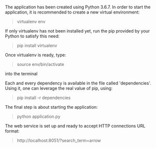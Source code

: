 The application has been created using Python 3.6.7.
In order to start the application, it is recommended to create a new virtual environment:

> virtualenv env

If only virtualenv has not been installed yet, run the pip provided by your Python to satisfy this need:

> pip install virtualenv 

Once virtualenv is ready, type:

> source env/bin/activate 

into the terminal

Each and every dependency is available in the file called 'dependencies'.
Using it, one can leverage the real value of pip, using:

> pip install -r dependencies

The final step is about starting the application:

> python application.py

The web service is set up and ready to accept HTTP connections
URL format: 

> http://localhost:8051/?search_term=arrow